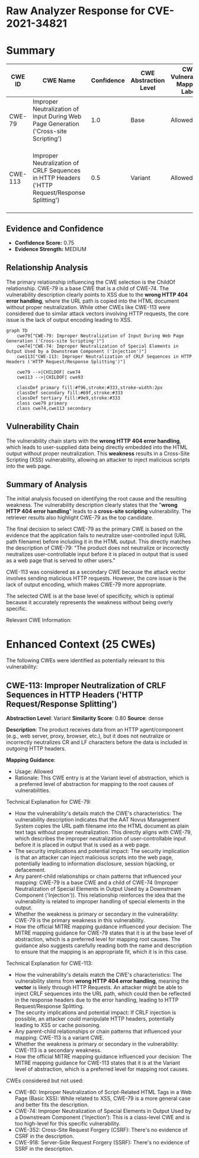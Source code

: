 # Raw Analyzer Response for CVE-2021-34821

# Summary
| CWE ID | CWE Name | Confidence | CWE Abstraction Level | CWE Vulnerability Mapping Label | CWE-Vulnerability Mapping Notes |
|---|---|---|---|---|---|
| CWE-79 | Improper Neutralization of Input During Web Page Generation ('Cross-site Scripting') | 1.0 | Base | Allowed | Primary CWE. The application fails to neutralize user-controlled input before including it in a web page. |
| CWE-113 | Improper Neutralization of CRLF Sequences in HTTP Headers ('HTTP Request/Response Splitting') | 0.5 | Variant | Allowed | Secondary CWE. The application may be vulnerable to HTTP Request/Response Splitting due to improper handling of CRLF sequences. |

## Evidence and Confidence

*   **Confidence Score:** 0.75
*   **Evidence Strength:** MEDIUM

## Relationship Analysis
The primary relationship influencing the CWE selection is the ChildOf relationship. CWE-79 is a base CWE that is a child of CWE-74. The vulnerability description clearly points to XSS due to the **wrong HTTP 404 error handling**, where the URL path is copied into the HTML document without proper neutralization. While other CWEs like CWE-113 were considered due to similar attack vectors involving HTTP requests, the core issue is the lack of output encoding leading to XSS.

```mermaid
graph TD
    cwe79["CWE-79: Improper Neutralization of Input During Web Page Generation ('Cross-site Scripting')"]
    cwe74["CWE-74: Improper Neutralization of Special Elements in Output Used by a Downstream Component ('Injection')"]
    cwe113["CWE-113: Improper Neutralization of CRLF Sequences in HTTP Headers ('HTTP Request/Response Splitting')"]

    cwe79 -->|CHILDOF| cwe74
    cwe113 -->|CHILDOF| cwe93
    
    classDef primary fill:#f96,stroke:#333,stroke-width:2px
    classDef secondary fill:#69f,stroke:#333
    classDef tertiary fill:#9e9,stroke:#333
    class cwe79 primary
    class cwe74,cwe113 secondary
```

## Vulnerability Chain
The vulnerability chain starts with the **wrong HTTP 404 error handling**, which leads to user-supplied data being directly embedded into the HTML output without proper neutralization. This **weakness** results in a Cross-Site Scripting (XSS) vulnerability, allowing an attacker to inject malicious scripts into the web page.

## Summary of Analysis
The initial analysis focused on identifying the root cause and the resulting weakness. The vulnerability description clearly states that the "**wrong HTTP 404 error handling**" leads to a **cross-site scripting** vulnerability. The retriever results also highlight CWE-79 as the top candidate.

The final decision to select CWE-79 as the primary CWE is based on the evidence that the application fails to neutralize user-controlled input (URL path filename) before including it in the HTML output. This directly matches the description of CWE-79: "The product does not neutralize or incorrectly neutralizes user-controllable input before it is placed in output that is used as a web page that is served to other users."

CWE-113 was considered as a secondary CWE because the attack vector involves sending malicious HTTP requests. However, the core issue is the lack of output encoding, which makes CWE-79 more appropriate.

The selected CWE is at the base level of specificity, which is optimal because it accurately represents the weakness without being overly specific.

Relevant CWE Information:

# Enhanced Context (25 CWEs)
The following CWEs were identified as potentially relevant to this vulnerability:

## CWE-113: Improper Neutralization of CRLF Sequences in HTTP Headers ('HTTP Request/Response Splitting')
**Abstraction Level**: Variant
**Similarity Score**: 0.80
**Source**: dense

**Description**:
The product receives data from an HTTP agent/component (e.g., web server, proxy, browser, etc.), but it does not neutralize or incorrectly neutralizes CR and LF characters before the data is included in outgoing HTTP headers.

**Mapping Guidance**:
- Usage: Allowed
- Rationale: This CWE entry is at the Variant level of abstraction, which is a preferred level of abstraction for mapping to the root causes of vulnerabilities.

Technical Explanation for CWE-79:

*   How the vulnerability's details match the CWE's characteristics: The vulnerability description indicates that the AAT Novus Management System copies the URL path filename into the HTML document as plain text tags without proper neutralization. This directly aligns with CWE-79, which describes the improper neutralization of user-controllable input before it is placed in output that is used as a web page.
*   The security implications and potential impact: The security implication is that an attacker can inject malicious scripts into the web page, potentially leading to information disclosure, session hijacking, or defacement.
*   Any parent-child relationships or chain patterns that influenced your mapping: CWE-79 is a base CWE and a child of CWE-74 (Improper Neutralization of Special Elements in Output Used by a Downstream Component ('Injection')). This relationship reinforces the idea that the vulnerability is related to improper handling of special elements in the output.
*   Whether the weakness is primary or secondary in the vulnerability: CWE-79 is the primary weakness in this vulnerability.
*   How the official MITRE mapping guidance influenced your decision: The MITRE mapping guidance for CWE-79 states that it is at the base level of abstraction, which is a preferred level for mapping root causes. The guidance also suggests carefully reading both the name and description to ensure that the mapping is an appropriate fit, which it is in this case.

Technical Explanation for CWE-113:

*   How the vulnerability's details match the CWE's characteristics: The vulnerability stems from **wrong HTTP 404 error handling**, meaning the **vector** is likely through HTTP Requests. An attacker might be able to inject CRLF sequences into the URL path, which could then be reflected in the response headers due to the error handling, leading to HTTP Request/Response Splitting.
*   The security implications and potential impact: If CRLF injection is possible, an attacker could manipulate HTTP headers, potentially leading to XSS or cache poisoning.
*   Any parent-child relationships or chain patterns that influenced your mapping: CWE-113 is a variant CWE.
*   Whether the weakness is primary or secondary in the vulnerability: CWE-113 is a secondary weakness.
*   How the official MITRE mapping guidance influenced your decision: The MITRE mapping guidance for CWE-113 states that it is at the Variant level of abstraction, which is a preferred level for mapping root causes.

CWEs considered but not used:

*   CWE-80: Improper Neutralization of Script-Related HTML Tags in a Web Page (Basic XSS): While related to XSS, CWE-79 is a more general case and better fits the description.
*   CWE-74: Improper Neutralization of Special Elements in Output Used by a Downstream Component ('Injection'): This is a class-level CWE and is too high-level for this specific vulnerability.
*   CWE-352: Cross-Site Request Forgery (CSRF): There's no evidence of CSRF in the description.
*   CWE-918: Server-Side Request Forgery (SSRF): There's no evidence of SSRF in the description.